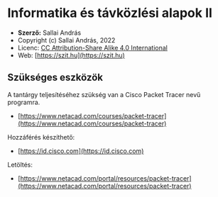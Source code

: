 # Informatika és távközlési alapok II

* **Szerző:** Sallai András
* Copyright (c) Sallai András, 2022
* Licenc: [CC Attribution-Share Alike 4.0 International](https://creativecommons.org/licenses/by-sa/4.0/)
* Web: [https://szit.hu](https://szit.hu)

## Szükséges eszközök

A tantárgy teljesítéséhez szükség van a Cisco Packet Tracer nevű programra.

* [https://www.netacad.com/courses/packet-tracer](https://www.netacad.com/courses/packet-tracer)

Hozzáférés készíthető:

* [https://id.cisco.com](https://id.cisco.com)

Letöltés:

* [https://www.netacad.com/portal/resources/packet-tracer](https://www.netacad.com/portal/resources/packet-tracer)
